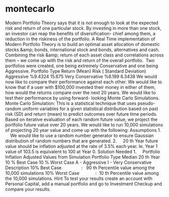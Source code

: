 # montecarlo
Modern Portfolio Theory says that it is not enough to look at the expected risk and return of one particular stock. By investing in more than one stock, an investor can reap the benefits of diversification- chief among them, a reduction in the riskiness of the portfolio. A Real Time implementation of Modern Portfolio Theory is to build an optimal asset allocation of domestic stocks &amp;amp; bonds, international stock and bonds, alternatives and cash. Combining the risk &amp;amp; return of each asset class and correlations across them – we come up with the risk and return of the overall portfolio.  Two portfolios were created, one being extremely Conservative and one being Aggressive. Portfolio Type Return (Mean) Risk ( Standard Deviation) Aggressive %9.4324 15.675 Very Conservative %6.189 6.3438 We would now like to compare their performance against each other. We would like to know that if a user with $100,000 invested their money in either of them, how would the returns compare over the next 20 years. We would like to test their performance by using forward- looking Monte Carlo Simulations. Monte Carlo Simulation: This is a statistical technique that uses pseudo-random uniform variables for a given statistical distribution based on past risk (SD) and return (mean) to predict outcomes over future time periods. Based on iterative evaluation of each random future value, we project the portfolio future value over 20 years. We would like to run 10,000 simulations of projecting 20 year value and come up with the following: Assumptions 1.     We would like to use a random number generator to ensure Gaussian distribution of random numbers that are generated. 2.     20 th Year future value should be inflation adjusted at the rate of 3.5% each year. Ie. Year 1 value of 103.5 is equivalent to 100 at Year 0. Solution Needed 1.     Portfolio Inflation Adjusted Values from Simulation Portfolio Type Median 20 th Year 10 % Best Case 10 % Worst Case A - Aggressive I - Very Conservative Description 10% Best Case                :   90 th Percentile value among the 10,000 simulations 10% Worst Case             :  10 th Percentile value among the 10,000 simulations. Hint To test your results create an account with Personal Capital, add a manual portfolio and go to Investment Checkup and compare your results.
